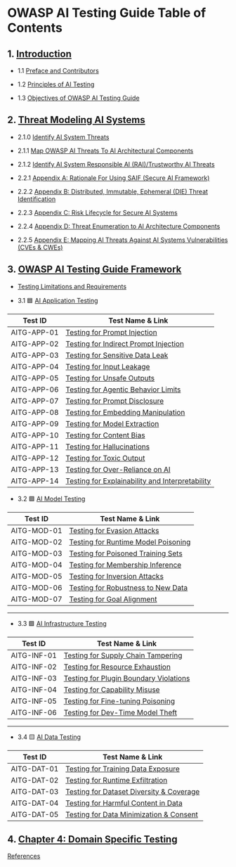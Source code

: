 

# OWASP AI Testing Guide Table of Contents

## 1. [Introduction](content/1.0_Introduction.md)

- 1.1 [Preface and Contributors](/content/1.1_Preface_and_Contributors.md)

- 1.2 [Principles of AI Testing](content/1.1_Principles_of_AI_Testing.md)

- 1.3 [Objectives of OWASP AI Testing Guide](content/1.2_Objectives_of_AI_Testing_Guide.md)

## 2. [Threat Modeling AI Systems](content/2.0_Threat_Modeling_for_AI_Systems.md)

- 2.1.0 [Identify AI System Threats](content/2.1_Identify_AI_Threats.md)

- 2.1.1 [Map OWASP AI Threats To AI Architectural Components](content/2.1.1_Architectural_Mapping_of_OWASP_Threats.md)

- 2.1.2 [Identify AI System Responsible AI (RAI)/Trustworthy AI Threats](content/2.1.2_Identify_RAI_threats.md)
  
- 2.2.1 [Appendix A: Rationale For Using SAIF (Secure AI Framework)](content/2.2_Appendix_A.md)

- 2.2.2 [Appendix B: Distributed, Immutable, Ephemeral (DIE) Threat Identification](content/2.2_Appendix_B.md)
 
- 2.2.3 [Appendix C: Risk Lifecycle for Secure AI Systems](content/2.2_Appendix_C.md)
   
- 2.2.4 [Appendix D: Threat Enumeration to AI Architecture Components](content/2.2_Appendix_D.md)

- 2.2.5 [Appendix E: Mapping AI Threats Against AI Systems Vulnerabilities (CVEs & CWEs) ](content/2.2_Appendix_E.md)

## 3. [OWASP AI Testing Guide Framework](content/3.0_OWASP_AI_Testing_Guide_Framework.md)

- [Testing Limitations and Requirements](content/3.0_Testing_Limitations_and_Requirements.md)

- 3.1 🟦 [AI Application Testing](content/3.1_AI_Application_Testing.md)

| Test ID       | Test Name & Link |
|---------------|------------------|
| AITG-APP-01   | [Testing for Prompt Injection](content/tests/AITG-APP-01_Testing_for_Prompt_Injection.md) |
| AITG-APP-02   | [Testing for Indirect Prompt Injection](content/tests/AITG-APP-02_Testing_for_Indirect_Prompt_Injection.md) |
| AITG-APP-03   | [Testing for Sensitive Data Leak](content/tests/AITG-APP-03_Testing_for_Sensitive_Data_Leak.md) |
| AITG-APP-04   | [Testing for Input Leakage](content/tests/AITG-APP-04_Testing_for_Input_Leakage.md) |
| AITG-APP-05   | [Testing for Unsafe Outputs](content/tests/AITG-APP-05_Testing_for_Unsafe_Outputs.md) |
| AITG-APP-06   | [Testing for Agentic Behavior Limits](content/tests/AITG-APP-06_Testing_for_Agentic_Behavior_Limits.md) |
| AITG-APP-07   | [Testing for Prompt Disclosure](content/tests/AITG-APP-07_Testing_for_Prompt_Disclosure.md) |
| AITG-APP-08   | [Testing for Embedding Manipulation](content/tests/AITG-APP-08_Testing_for_Embedding_Manipulation.md) |
| AITG-APP-09   | [Testing for Model Extraction](content/tests/AITG-APP-09_Testing_for_Model_Extraction.md) |
| AITG-APP-10   | [Testing for Content Bias](content/tests/AITG-APP-10_Testing_for_Content_Bias.md) |
| AITG-APP-11   | [Testing for Hallucinations](content/tests/AITG-APP-11_Testing_for_Hallucinations.md) |
| AITG-APP-12   | [Testing for Toxic Output](content/tests/AITG-APP-12_Testing_for_Toxic_Output.md) |
| AITG-APP-13   | [Testing for Over-Reliance on AI](content/tests/AITG-APP-13_Testing_for_Over-Reliance_on_AI.md) |
| AITG-APP-14   | [Testing for Explainability and Interpretability](content/tests/AITG-APP-14_Testing_for_Explainability_and_Interpretability.md) |


- 3.2 🟪 [AI Model Testing](content/3.2_AI_Model_Testing.md)

| Test ID       | Test Name & Link |
|---------------|------------------|
| AITG-MOD-01   | [Testing for Evasion Attacks](content/tests/AITG-MOD-01_Testing_for_Evasion_Attacks.md) |
| AITG-MOD-02   | [Testing for Runtime Model Poisoning](content/tests/AITG-MOD-02_Testing_for_Runtime_Model_Poisoning.md) |
| AITG-MOD-03   | [Testing for Poisoned Training Sets](content/tests/AITG-MOD-03_Testing_for_Poisoned_Training_Sets.md) |
| AITG-MOD-04   | [Testing for Membership Inference](content/tests/AITG-MOD-04_Testing_for_Membership_Inference.md) |
| AITG-MOD-05   | [Testing for Inversion Attacks](content/tests/AITG-MOD-05_Testing_for_Inversion_Attacks.md) |
| AITG-MOD-06   | [Testing for Robustness to New Data](content/tests/AITG-MOD-06_Testing_for_Robustness_to_New_Data.md) |
| AITG-MOD-07   | [Testing for Goal Alignment](content/tests/AITG-MOD-07_Testing_for_Goal_Alignment.md) |

---

- 3.3 🟩 [AI Infrastructure Testing](content/3.3_AI_Infrastructure_Testing.md)

| Test ID       | Test Name & Link |
|---------------|------------------|
| AITG-INF-01   | [Testing for Supply Chain Tampering](content/tests/AITG-INF-01_Testing_for_Supply_Chain_Tampering.md) |
| AITG-INF-02   | [Testing for Resource Exhaustion](content/tests/AITG-INF-02_Testing_for_Resource_Exhaustion.md) |
| AITG-INF-03   | [Testing for Plugin Boundary Violations](content/tests/AITG-INF-03_Testing_for_Plugin_Boundary_Violations.md) |
| AITG-INF-04   | [Testing for Capability Misuse](content/tests/AITG-INF-04_Testing_for_Capability_Misuse.md) |
| AITG-INF-05   | [Testing for Fine-tuning Poisoning](content/tests/AITG-INF-05_Testing_for_Fine-tuning_Poisoning.md) |
| AITG-INF-06   | [Testing for Dev-Time Model Theft](content/tests/AITG-INF-06_Testing_for_Dev-Time_Model_Theft.md) |

---

- 3.4 🟨 [AI Data Testing](content/3.4_AI_Data_Testing.md)

| Test ID       | Test Name & Link |
|---------------|------------------|
| AITG-DAT-01   | [Testing for Training Data Exposure](content/tests/AITG-DAT-01_Testing_for_Training_Data_Exposure.md) |
| AITG-DAT-02   | [Testing for Runtime Exfiltration](content/tests/AITG-DAT-02_Testing_for_Runtime_Exfiltration.md) |
| AITG-DAT-03   | [Testing for Dataset Diversity & Coverage](content/tests/AITG-DAT-03_Testing_for_Dataset_Diversity_and_Coverage.md) |
| AITG-DAT-04   | [Testing for Harmful Content in Data](content/tests/AITG-DAT-04_Testing_for_Harmful_Content_in_Data.md) |
| AITG-DAT-05   | [Testing for Data Minimization & Consent](content/tests/AITG-DAT-05_Testing_for_Data_Minimization_and_Consent.md) |

## 4. [Chapter 4: Domain Specific Testing](content/4.0_Domain_Specific_Testing.md)

 [References](content/References.md)






